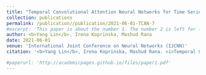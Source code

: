 ```yaml
---
title: "Temporal Convolutional Attention Neural Networks for Time Series Forecasting"
collection: publications
permalink: /publication//publication/2021-06-01-TCAN-7
#excerpt: 'This paper is about the number 1. The number 2 is left for future work.'
author: <b>Yang Lin</b>, Irena Koprinska, Mashud Rana
date: 2021-06-01
venue: 'International Joint Conference on Neural Networks (IJCNN)'
citation: '<b>Yang Lin</b>, Irena Koprinska, Mashud Rana. <i>Temporal Convolutional Attention Neural Networks for Time Series Forecasting</i>, International Joint Conference on Neural Networks (IJCNN) 2021.'

#paperurl: 'http://academicpages.github.io/files/paper1.pdf'
---
```



<!--<b>Yang Lin</b>, Irena Koprinska, Mashud Rana. <i>Temporal Convolutional Attention Neural Networks for Time Series Forecasting</i>, International Joint Conference on Neural Networks (IJCNN) 2021.-->
